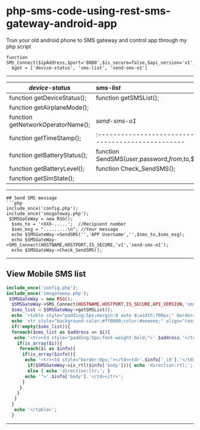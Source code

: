# php-sms-code-using-rest-sms-gateway-android-app

Trun your old android phone to SMS gateway and control app through my php script
``` 
function SMS_Connect($ipAddress,$port='8080',$is_secure=false,$api_version='v1',$get='');
  $get = ['device-status', 'sms-list', 'send-sms-o1']
``` 
****

| *device-status*                    | *sms-list*             |
|------------------------------------|:----------------------|
| function getDeviceStatus();        |function getSMSList(); |
| function getAirplaneMode();        |                  
| function getNetworkOperatorName(); | *send-sms-o1*                                          |
| function getTimeStamp();           |:-------------------------------------------------------|
| function getBatteryStatus();       |function SendSMS($user,$password,$from,$to,$message);   |
| function getBatteryLevel();        |function Check_SendSMS();                               |
| function getSimState();            |

****
```
## Send SMS message
```php
include_once('config.php');
include_once('smsgateway.php');
 $SMSGateWay = new RSG();
  $sms_to = '+XXX-.....';  //Recipient number
  $sms_msg = ".........\n"; //Your message
  echo $SMSGateWay->SendSMS('','APP Username','',$sms_to,$sms_msg);
  echo $SMSGateWay->SMS_Connect(HOSTNAME,HOSTPORT,IS_SECURE,'v1','send-sms-o1');
  echo $SMSGateWay->Check_SendSMS();
```
****
## View Mobile SMS list
```php
include_once('config.php');
include_once('smsgateway.php');
 $SMSGateWay = new RSG();
  $SMSGateWay->SMS_Connect(HOSTNAME,HOSTPORT,IS_SECURE,API_VERSION,'sms-list');
  $sms_list = $SMSGateWay->getSMSList();
  echo '<table style="padding:5px;margin:0 auto 0;width:700px;" border="1">';
  echo '<tr style="background-color:#ff0000;color:#eeeeee;" align="center"><td colspan="3"><span>Inbox List</span></td></tr>';
  if(!empty($sms_list)){
  foreach($sms_list as $address => $i){
   echo '<tr><td style="padding:5px;font-weight:bold;">'.$address.'</td><td style="border:0px;"></td></tr>';
    if(is_array($i)){
     foreach($i as $info){
      if(is_array($info)){
       echo '<tr><td style="border:0px;"></td><td>'.$info['_id'].'</td><td style="padding:5px; ';
        if($SMSGateWay->is_rtl($info['body'])){ echo 'direction:rtl;'; }
        else { echo 'direction:ltr;'; }
       echo '">'.$info['body'].'</td></tr>';
      }
     }
    }
   }
  }
   echo '</table>';
  } 
  ```
  ****

